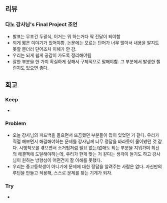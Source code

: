 ## 리뷰
### 다노 강사님's Final Project 조언

- 발표는 무조건 두괄식, 이거는 뭐 하는거다 딱 전달이 되야함
- 되게 짧은 이야기가 있어야함. 논문에는 모르는 단어가 너무 많아서 내용을 알지도 못할 뿐더러 단어조차 이해가 안 감.
- 우리는 되게 쉽게 공감이 가도록 정리해야됨
- 잘한 부분을 한 가지 확실하게 정해서 구체적으로 말해야함. 그 부분에서 발생한 챌린지도 있으면 좋다.

## 회고
### Keep
- 

### Problem
- 오늘 강사님의 피드백을 들으면서 뜨끔했던 부분들이 많이 있었던 거 같다. 우리가 직접 해보면서 해결해야하는 문제를 강사님께 너무 정답을 바라듯이 물어봤던 것 같다. 시행착오를 겪으면서 소거법처럼 필요 없는/없애도 되는 부분을 지워가며 최선의 해결책에 도달해야하는데, 우리가 한게 맞는 거 같다는 생각이 들기도 하고 강사님이 원하는 방향성이 어떤건지 잘 이해를 못했다.
- 우리는 중고등학생이 아니기에 문제에 대한 정답을 알려주는 사람은 없다. 자신만의 루틴을 만들고 적용해, 스스로 문제를 찾는 기계가 되자.

### Try
- 

